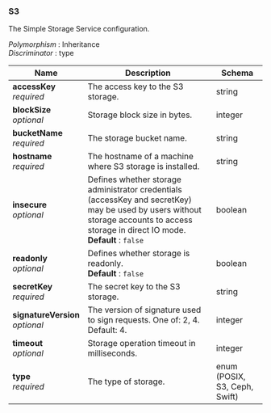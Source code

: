 
<a name="s3"></a>
### S3
The Simple Storage Service configuration.

*Polymorphism* : Inheritance  
*Discriminator* : type


|Name|Description|Schema|
|---|---|---|
|**accessKey**  <br>*required*|The access key to the S3 storage.|string|
|**blockSize**  <br>*optional*|Storage block size in bytes.|integer|
|**bucketName**  <br>*required*|The storage bucket name.|string|
|**hostname**  <br>*required*|The hostname of a machine where S3 storage is installed.|string|
|**insecure**  <br>*optional*|Defines whether storage administrator credentials (accessKey and secretKey) may be used by users without storage accounts to access storage in direct IO mode.  <br>**Default** : `false`|boolean|
|**readonly**  <br>*optional*|Defines whether storage is readonly.  <br>**Default** : `false`|boolean|
|**secretKey**  <br>*required*|The secret key to the S3 storage.|string|
|**signatureVersion**  <br>*optional*|The version of signature used to sign requests. One of: 2, 4. Default: 4.|integer|
|**timeout**  <br>*optional*|Storage operation timeout in milliseconds.|integer|
|**type**  <br>*required*|The type of storage.|enum (POSIX, S3, Ceph, Swift)|



